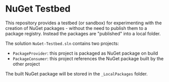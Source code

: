 # NuGet Testbed

This repository provides a testbed (or sandbox) for experimenting with the creation of NuGet packages - without the need to publish them to a package registry. Instead the packages are "published" into a local folder.

The solution `NuGet-Testbed.sln` contains two projects:

* `PackageProvider`: this project is packaged as NuGet package on build
* `PackageConsumer`: this project references the NuGet package built by the other project

The built NuGet package will be stored in the `_LocalPackages` folder.

